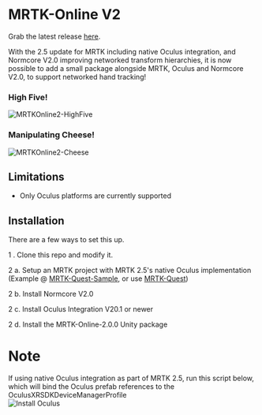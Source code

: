 # MRTK-Online V2

Grab the latest release [here](https://github.com/provencher/MRTK-Online/releases).

With the 2.5 update for MRTK including native Oculus integration, and Normcore V2.0 improving networked transform hierarchies, it is now possible to add a small package alongside MRTK, Oculus and Normcore V2.0, to support networked hand tracking! 

### High Five!

![MRTKOnline2-HighFive](https://user-images.githubusercontent.com/7420990/100374611-8a9f3e00-2fda-11eb-9e48-6e09b7dc238e.gif)

### Manipulating Cheese!

![MRTKOnline2-Cheese](https://user-images.githubusercontent.com/7420990/100374628-91c64c00-2fda-11eb-96d0-a6da7034d6cb.gif)


## Limitations
- Only Oculus platforms are currently supported

## Installation
There are a few ways to set this up.

1 . Clone this repo and modify it.

2 a. Setup an MRTK project with MRTK 2.5's native Oculus implementation (Example @ [MRTK-Quest-Sample](https://github.com/provencher/MRTK-Quest-Sample), or use [MRTK-Quest](https://github.com/provencher/MRTK-Quest))

2 b. Install Normcore V2.0

2 c. Install Oculus Integration V20.1 or newer

2 d. Install the MRTK-Online-2.0.0 Unity package


# Note
If using native Oculus integration as part of MRTK 2.5, run this script below, which will bind the Oculus prefab references to the OculusXRSDKDeviceManagerProfile  
![Install Oculus](https://user-images.githubusercontent.com/7420990/97363151-81ef0700-1878-11eb-9b49-0dc26e120a79.png)

